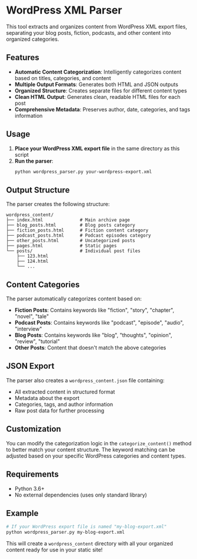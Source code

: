 # WordPress XML Parser

This tool extracts and organizes content from WordPress XML export files, separating your blog posts, fiction, podcasts, and other content into organized categories.

## Features

- **Automatic Content Categorization**: Intelligently categorizes content based on titles, categories, and content
- **Multiple Output Formats**: Generates both HTML and JSON outputs
- **Organized Structure**: Creates separate files for different content types
- **Clean HTML Output**: Generates clean, readable HTML files for each post
- **Comprehensive Metadata**: Preserves author, date, categories, and tags information

## Usage

1. **Place your WordPress XML export file** in the same directory as this script
2. **Run the parser**:
   ```bash
   python wordpress_parser.py your-wordpress-export.xml
   ```

## Output Structure

The parser creates the following structure:

```
wordpress_content/
├── index.html              # Main archive page
├── blog_posts.html         # Blog posts category
├── fiction_posts.html      # Fiction content category  
├── podcast_posts.html      # Podcast episodes category
├── other_posts.html        # Uncategorized posts
├── pages.html              # Static pages
└── posts/                  # Individual post files
    ├── 123.html
    ├── 124.html
    └── ...
```

## Content Categories

The parser automatically categorizes content based on:

- **Fiction Posts**: Contains keywords like "fiction", "story", "chapter", "novel", "tale"
- **Podcast Posts**: Contains keywords like "podcast", "episode", "audio", "interview"  
- **Blog Posts**: Contains keywords like "blog", "thoughts", "opinion", "review", "tutorial"
- **Other Posts**: Content that doesn't match the above categories

## JSON Export

The parser also creates a `wordpress_content.json` file containing:
- All extracted content in structured format
- Metadata about the export
- Categories, tags, and author information
- Raw post data for further processing

## Customization

You can modify the categorization logic in the `categorize_content()` method to better match your content structure. The keyword matching can be adjusted based on your specific WordPress categories and content types.

## Requirements

- Python 3.6+
- No external dependencies (uses only standard library)

## Example

```bash
# If your WordPress export file is named "my-blog-export.xml"
python wordpress_parser.py my-blog-export.xml
```

This will create a `wordpress_content` directory with all your organized content ready for use in your static site!


